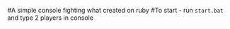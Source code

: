 #A simple console fighting what created on ruby
#To start - run `start.bat` and type 2 players in console
